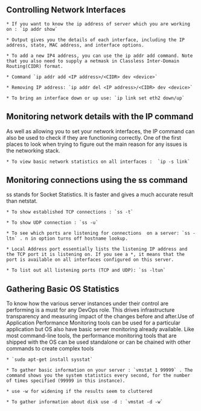 ## Controlling Network Interfaces

	* If you want to know the ip address of server which you are working on : `ip addr show`
	
	* Output gives you the details of each interface, including the IP address, state, MAC address, and interface options.
	
	* To add a new IP4 address, you can use the ip addr add command. Note that you also need to supply a netmask in Classless Inter-Domain Routing(CIDR) format.
	
	* Command `ip addr add <IP address>/<CIDR> dev <device>`
	
	* Removing IP address: `ip addr del <IP address>/<CIDR> dev <device>`
	
	* To bring an interface down or up use: `ip link set eth2 down/up`


## Monitoring network details with the IP command
	
As well as allowing you to set your network interfaces, the IP command can also be used to check if they are functioning correctly. One of the first places to look when trying to figure out the main reason for any issues is the networking stack.


	* To view basic network statistics on all interfaces :  `ip -s link`
	

## Monitoring connections using the ss command

ss stands for Socket Statistics. It is faster and gives a much accurate result than netstat.


	* To show established TCP connections : `ss -t`
	
	* To show UDP connection : `ss -u`

	* To see which ports are listening for connections 	on a server: `ss -ltn` . n in option turns off hostname lookup.
	
	* Local Address port essentially lists the listening IP address and the TCP port it is listening on. If you see a *, it means that the port is available on all interfaces configured on this server.

	* To list out all listening ports (TCP and UDP): `ss -ltun`


## Gathering Basic OS Statistics

To know how the various server instances under their control are performing is a must for any DevOps role. This drives infrastructure transparency and measuring impact of the changes before and after.Use of Application Performance Monitoring tools can be used for a particular application but OS also have basic server monitoring already available. Like most command-line tools, the performance monitoring tools that are shipped with the OS can be used standalone or can be chained with other commands to create complex tools

	* `sudo apt-get install sysstat`
	
	* To gather basic information on your server : `vmstat 1 99999` . The command shows you the system statistics every second, for the number of times specified (99999 in this instance).

	* use -w for widening if the results seem to cluttered
	
	* To gather information about disk use -d : `vmstat -d -w` 